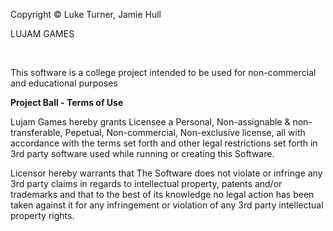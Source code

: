 <p>Copyright © Luke Turner, Jamie Hull</p>
<p>LUJAM GAMES</p>
<br> 
<p>This software is a college project intended to be used for non-commercial and educational purposes
<br>
<p><b>Project Ball - Terms of Use</b></p>
<p>Lujam Games hereby grants Licensee a Personal, Non-assignable & non-transferable, Pepetual, Non-commercial, Non-exclusive license, all with accordance with the terms set forth and other legal restrictions set forth in 3rd party software used while running or creating this Software.</p>
<p>Licensor hereby warrants that The Software does not violate or infringe any 3rd party claims in regards to intellectual property, patents and/or trademarks and that to the best of its knowledge no legal action has been taken against it for any infringement or violation of any 3rd party intellectual property rights.</p>

